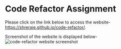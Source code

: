 # Code Refactor Assignment

 





Please click on the link below to access the website-
https://shreraje.github.io/code-refactor/.


Screenshot of the website is displayed below-
![code-refactor website screenshot](https://user-images.githubusercontent.com/61192734/88259276-d0d44180-cc76-11ea-9d14-8778d88d4b42.png)

